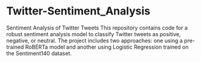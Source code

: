 # Twitter-Sentiment_Analysis
Sentiment Analysis of Twitter Tweets This repository contains code for a robust sentiment analysis model to classify Twitter tweets as positive, negative, or neutral. The project includes two approaches: one using a pre-trained RoBERTa model and another using Logistic Regression trained on the Sentiment140 dataset.
